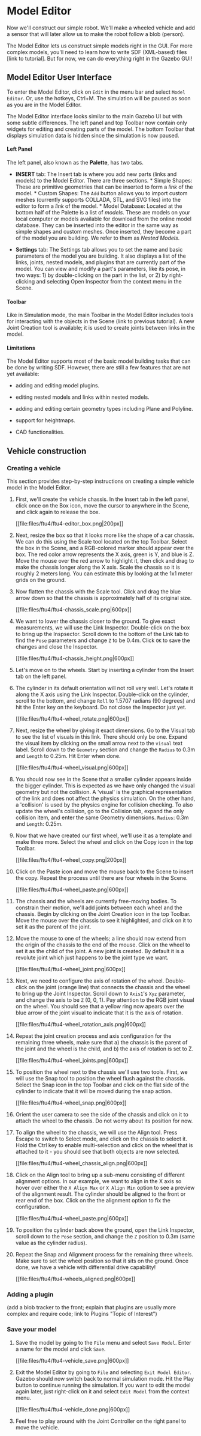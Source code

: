 # Model Editor

Now we'll construct our simple robot. We'll make a wheeled vehicle and add a sensor that will later allow us to make the robot follow a blob (person).

The Model Editor lets us construct simple models right in the GUI. For more complex models, you'll need to learn how to write SDF (XML-based) files [link to tutorial].
But for now, we can do everything right in the Gazebo GUI!


## Model Editor User Interface

To enter the Model Editor, click on `Edit` in the menu bar and select `Model Editor`. Or, use the hotkeys, Ctrl+M. The simulation will be paused as soon as you are in the Model Editor.

The Model Editor interface looks similar to the main Gazebo UI but with some subtle differences. The left panel and top Toolbar now contain only widgets for editing and creating parts of the model. The bottom Toolbar that displays simulation data is hidden since the simulation is now paused.

#### Left Panel

The left panel, also known as the **Palette**, has two tabs.

* **INSERT** tab: The Insert tab is where you add new parts (links and models)
  to the Model Editor. There are three sections.
      * Simple Shapes: These are primitive geometries that can be
      inserted to form a *link* of the model.
      * Custom Shapes: The `Add` button allows you to import custom meshes
      (currently supports COLLADA, STL, and SVG files) into the editor to form
      a *link* of the model.
      * Model Database: Located at the bottom half of the Palette is a
      list of *models*. These are models on your local computer or models
      available for download from the online model database.
      They can be inserted into the editor in the same way as simple shapes
      and custom meshes. Once inserted, they become a part of the model you are
      building. We refer to them as *Nested Models*.


* **Settings** tab: The Settings tab allows you to set the name and basic parameters of the model you
are building. It also displays a list of the links, joints, nested models, and plugins that are currently
part of the model. You can view and modify a part's parameters, like its pose, in two ways: 1) by double-clicking on the part in the list, or 2) by
right-clicking and selecting Open Inspector from the context menu in the Scene.

#### Toolbar

Like in Simulation mode, the main Toolbar in the Model Editor includes tools for interacting with the objects in the Scene (link to previous tutorial).
A new Joint Creation tool is available; it is used to create joints between links in the model.

#### Limitations

The Model Editor supports most of the basic model building tasks that can be done by writing SDF. However, there are still a few features that are not
yet available:

* adding and editing model plugins.

* editing nested models and links within nested models.

* adding and editing certain geometry types including Plane and Polyline.

* support for heightmaps.

* CAD functionalities.

## Vehicle construction

### Creating a vehicle

This section provides step-by-step instructions on creating a simple vehicle model in the Model Editor.

1. First,  we'll create the vehicle chassis. In the Insert tab in the left panel, click once on the Box icon, move the cursor to anywhere in the Scene,
   and click again to release the box.

    [[file:files/ftu4/ftu4-editor_box.png|200px]]

1. Next, resize the box so that it looks more like the shape of a car chassis. We can do this using the Scale tool located on the top Toolbar.
   Select the box in the Scene, and a RGB-colored marker should appear over the box. The red color arrow represents the X axis, green is Y, and blue is Z.
   Move the mouse over the red arrow to highlight it, then click and drag to make the chassis longer along the X axis. Scale the chassis so it is roughly 2
   meters long. You can estimate this by looking at the 1x1 meter grids on the ground.

1. Now flatten the chassis with the Scale tool. Click and drag the blue arrow down so that the chassis is approximately half of its original size.

    [[file:files/ftu4/ftu4-chassis_scale.png|600px]]

1. We want to lower the chassis closer to the ground. To give exact measurements, we will use the Link Inspector. Double-click on the box to bring up the
   Inspsector. Scroll down to the bottom of the Link tab to find the `Pose` parameters and change `Z` to be 0.4m. Click `OK` to save the changes and close
   the Inspector.

    [[file:files/ftu4/ftu4-chassis_height.png|600px]]

1. Let's move on to the wheels. Start by inserting a cylinder from the Insert tab on the left panel.

1. The cylinder in its default orientation will not roll very well. Let's rotate it along the X axis using the Link Inspector. Double-click on the cylinder,
   scroll to the bottom, and change `Roll` to 1.5707 radians (90 degrees) and hit the Enter key on the keyboard. Do not close the Inspector just yet.

    [[file:files/ftu4/ftu4-wheel_rotate.png|600px]]

1. Next, resize the wheel by giving it exact dimensions. Go to the Visual tab to see the list of visuals in this link. There should only be one. Expand the
   visual item by clicking on the small arrow next to the `visual` text label. Scroll down to the `Geometry` section and change the
   `Radius` to 0.3m and `Length` to 0.25m. Hit Enter when done.

    [[file:files/ftu4/ftu4-wheel_visual.png|600px]]

1. You should now see in the Scene that a smaller cylinder appears inside the bigger cylinder. This is expected as we have only changed the visual geometry
   but not the collision. A 'visual' is the graphical representation of the link and does not affect the physics simulation. On the other hand, a 'collision' is used by the physics engine for collision checking. To also update the wheel's collision, go to the Collision tab, expand the only collision item, and enter the same Geometry dimensions. `Radius`: 0.3m and `Length`:
   0.25m.

1. Now that we have created our first wheel, we'll use it as a template and make three more. Select the wheel and click on the Copy icon in the top Toolbar.

    [[file:files/ftu4/ftu4-wheel_copy.png|200px]]

1. Click on the Paste icon and move the mouse back to the Scene to insert the copy. Repeat the process until there are four wheels in the Scene.

    [[file:files/ftu4/ftu4-wheel_paste.png|600px]]

1. The chassis and the wheels are currently free-moving bodies. To constrain their motion, we'll add joints between each wheel and the chassis. Begin by
   clicking on the Joint Creation icon in the top Toolbar. Move the mouse over the chassis to see it highlighted, and click on it to set it as the parent
   of the joint.

1. Move the mouse to one of the wheels; a line should now extend from the origin of the chassis to the end of the mouse. Click on the wheel to set it as
   the child of the joint. A new joint is created. By default it is a revolute joint which just happens to be the joint type we want.

    [[file:files/ftu4/ftu4-wheel_joint.png|600px]]

1. Next, we need to configure the axis of rotation of the wheel. Double-click on the joint (orange line) that connects the chassis and the
   wheel to bring up the Joint Inspector. Scroll down to `Axis1`'s `Xyz` parameter, and change the axis to be `Z` (0, 0, 1). Pay attention to the RGB
   joint visual on the wheel. You should see that a yellow ring now apears over the blue arrow of the joint visual to indicate that it is the axis of
   rotation.

    [[file:files/ftu4/ftu4-wheel_rotation_axis.png|600px]]

1. Repeat the joint creation process and axis configuration for the remaining three wheels, make sure that a) the chassis is the parent of the joint and the
   wheel is the child, and b) the axis of rotation is set to Z.

    [[file:files/ftu4/ftu4-wheel_joints.png|600px]]

1. To position the wheel next to the chassis we'll use two tools. First, we will use the Snap tool to position the wheel flush against the chassis.
   Select the Snap icon in the top Toolbar and click on the flat side of the cylinder to indicate that it will be moved during the snap action.

    [[file:files/ftu4/ftu4-wheel_snap.png|600px]]

1. Orient the user camera to see the side of the chassis and click on it to attach the wheel to the chassis. Do not worry about its position for now.

1. To align the wheel to the chassis, we will use the Align tool. Press Escape to switch to Select mode, and click
   on the chassis to select it. Hold the Ctrl key to enable multi-selection and click on the wheel that is attached to it - you should see that both objects
   are now selected.

    [[file:files/ftu4/ftu4-wheel_chassis_align.png|600px]]

1. Click on the Align tool to bring up a sub-menu consisting of different alignment options. In our example, we want to align in the X axis so hover over
   either the `X Align Max` or `X Align Min` option to see a preview of the alignment result. The cylinder should be aligned to the front or rear end of
   the box. Click on the the alignment option to fix the configuration.

    [[file:files/ftu4/ftu4-wheel_paste.png|600px]]

1. To position the cylinder back above the ground, open the Link Inspector, scroll down to the `Pose` section, and change the `Z` position to 0.3m
   (same value as the cylinder radius).

1. Repeat the Snap and Alignment process for the remaining three wheels. Make sure to set the wheel position so that it sits on the ground. Once done,
   we have a vehicle with differential drive capability!

    [[file:files/ftu4/ftu4-wheels_aligned.png|600px]]


### Adding a plugin

(add a blob tracker to the front; explain that plugins are usually more complex and require code; link to Plugins "Topic of Interest")

### Save your model

1. Save the model by going to the `File` menu and select `Save Model`. Enter a name for the model and click `Save`.

    [[file:files/ftu4/ftu4-vehicle_save.png|600px]]

1. Exit the Model Editor by going to `File` and selecting `Exit Model Editor`. Gazebo should now switch back to normal simulation mode. Hit the Play button to
   continue running the simulation. If you want to edit the model again later, just right-click on it and select `Edit Model` from the context menu.

    [[file:files/ftu4/ftu4-vehicle_done.png|600px]]


1. Feel free to play around with the Joint Controller on the right panel to move the vehicle.
